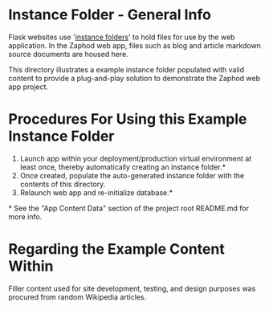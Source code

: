 # Instance Folder - General Info
Flask websites use '[instance folders](https://flask.palletsprojects.com/en/2.0.x/config/#instance-folders)' to hold files for use by the web application. In the Zaphod web app, files such as blog and article markdown source documents are housed here.

This directory illustrates a example instance folder populated with valid content to provide a plug-and-play solution to demonstrate the Zaphod web app project.

# Procedures For Using this Example Instance Folder
1. Launch app within your deployment/production virtual environment at least once, thereby automatically creating an instance folder.*
2. Once created, populate the auto-generated instance folder with the contents of this directory.
3. Relaunch web app and re-initialize database.*

\* See the "App Content Data" section of the project root README.md for more info.

# Regarding the Example Content Within
Filler content used for site development, testing, and design purposes was procured from random Wikipedia articles.